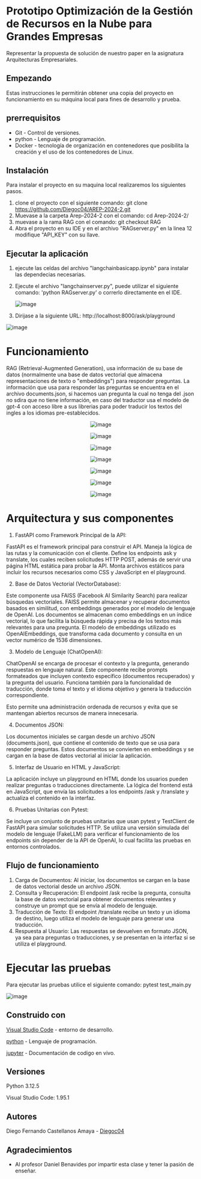 # Prototipo Optimización de la Gestión de Recursos en la Nube para Grandes Empresas
Representar la propuesta de solución de nuestro paper en la asignatura Arquitecturas Empresariales.

## Empezando
Estas instrucciones le permitirán obtener una copia del proyecto en funcionamiento en su máquina local para fines de desarrollo y prueba.

## prerrequisitos
* Git - Control de versiones.
* python - Lenguaje de programación.
* Docker - tecnología de organización en contenedores que posibilita la creación y el uso de los contenedores de Linux.

## Instalación 
Para instalar el proyecto en su maquina local realizaremos los siguientes pasos.

1. clone el proyecto con el siguiente comando: git clone https://github.com/Diegoc04/AREP-2024-2.git
2. Muevase a la carpeta Arep-2024-2 con el comando: cd Arep-2024-2/
3. muevase a la rama RAG con el comando: git checkout RAG
4. Abra el proyecto en su IDE y en el archivo "RAGserver.py" en la linea 12 modifique "API_KEY" con su llave.

## Ejecutar la aplicación

1. ejecute las celdas del archivo "langchainbasicapp.ipynb" para instalar las dependecias necesarias.

2. Ejecute el archivo "langchainserver.py", puede utilizar el siguiente comando: 'python RAGserver.py' o correrlo directamente en el IDE.

   ![image](https://github.com/user-attachments/assets/e004521e-750d-4738-8f39-2df1e3530f85)


3. Dirijase a la siguiente URL: http://localhost:8000/ask/playground

![image](https://github.com/user-attachments/assets/e6d13cf1-2f3d-4e13-a890-7b9c6713359b)


# Funcionamiento

RAG (Retrieval-Augmented Generation),  usa información de su base de datos (normalmente una base de datos vectorial que almacena representaciones de texto o "embeddings") para responder preguntas.
La información que usa para responder las preguntas se encuentra en el archivo documents.json, si hacemos uan pregunta la cual no tenga del .json no sdira que no tiene información, en caso del traductor usa el modelo de gpt-4 con acceso libre a sus librerias para poder traducir los textos del ingles a los idiomas pre-establecidos.


<p align="center">
  <img src="https://github.com/user-attachments/assets/c79ea30a-1229-4df6-8f3a-308eb9094853" alt="image">
</p>
<p align="center">
  <img src="https://github.com/user-attachments/assets/24af3e3e-a100-4d61-a72a-585549f9d8f3" alt="image">
</p>
<p align="center">
  <img src="https://github.com/user-attachments/assets/d0844c39-fdae-4014-85c4-f436f7ce7388" alt="image">
</p>
<p align="center">
  <img src="https://github.com/user-attachments/assets/7bf4efbc-5ece-4dd1-8dc2-1c8c4f4ef89c" alt="image">
</p>
<p align="center">
  <img src="https://github.com/user-attachments/assets/422c0d67-fc82-4efc-b299-e3d85c1232b8" alt="image">
</p>
<p align="center">
  <img src="https://github.com/user-attachments/assets/1133a268-4616-4be0-a753-017aae80cbf6" alt="image">
</p>
<p align="center">
  <img src="https://github.com/user-attachments/assets/947fa8e6-653e-43d6-a519-5f557a339580" alt="image">
</p>




# Arquitectura y sus componentes

1. FastAPI como Framework Principal de la API:
   
FastAPI es el framework principal para construir el API. Maneja la lógica de las rutas y la comunicación con el cliente.
Define los endpoints ask y translate, los cuales reciben solicitudes HTTP POST, además de servir una página HTML estática para probar la API.
Monta archivos estáticos para incluir los recursos necesarios como CSS y JavaScript en el playground.

2. Base de Datos Vectorial (VectorDatabase):
   
Este componente usa FAISS (Facebook AI Similarity Search) para realizar búsquedas vectoriales.
FAISS permite almacenar y recuperar documentos basados en similitud, con embeddings generados por el modelo de lenguaje de OpenAI.
Los documentos se almacenan como embeddings en un índice vectorial, lo que facilita la búsqueda rápida y precisa de los textos más relevantes para una pregunta.
El modelo de embeddings utilizado es OpenAIEmbeddings, que transforma cada documento y consulta en un vector numérico de 1536 dimensiones.

3. Modelo de Lenguaje (ChatOpenAI):
   
ChatOpenAI se encarga de procesar el contexto y la pregunta, generando respuestas en lenguaje natural.
Este componente recibe prompts formateados que incluyen contexto específico (documentos recuperados) y la pregunta del usuario.
Funciona también para la funcionalidad de traducción, donde toma el texto y el idioma objetivo y genera la traducción correspondiente.

Esto permite una administración ordenada de recursos y evita que se mantengan abiertos recursos de manera innecesaria.

4. Documentos JSON:
   
Los documentos iniciales se cargan desde un archivo JSON (documents.json), que contiene el contenido de texto que se usa para responder preguntas.
Estos documentos se convierten en embeddings y se cargan en la base de datos vectorial al iniciar la aplicación.

5. Interfaz de Usuario en HTML y JavaScript:
   
La aplicación incluye un playground en HTML donde los usuarios pueden realizar preguntas o traducciones directamente.
La lógica del frontend está en JavaScript, que envía las solicitudes a los endpoints /ask y /translate y actualiza el contenido en la interfaz.

6. Pruebas Unitarias con Pytest:
   
Se incluye un conjunto de pruebas unitarias que usan pytest y TestClient de FastAPI para simular solicitudes HTTP.
Se utiliza una versión simulada del modelo de lenguaje (FakeLLM) para verificar el funcionamiento de los endpoints sin depender de la API de OpenAI, lo cual facilita las pruebas en entornos controlados.

## Flujo de funcionamiento

1. Carga de Documentos: Al iniciar, los documentos se cargan en la base de datos vectorial desde un archivo JSON.
2. Consulta y Recuperación: El endpoint /ask recibe la pregunta, consulta la base de datos vectorial para obtener documentos relevantes y construye un prompt que se envía al modelo de lenguaje.
3. Traducción de Texto: El endpoint /translate recibe un texto y un idioma de destino, luego utiliza el modelo de lenguaje para generar una traducción.
4. Respuesta al Usuario: Las respuestas se devuelven en formato JSON, ya sea para preguntas o traducciones, y se presentan en la interfaz si se utiliza el playground.


# Ejecutar las pruebas 

Para ejecutar las pruebas utilice el siguiente comando: pytest test_main.py

![image](https://github.com/user-attachments/assets/4be67840-e835-4058-b419-de7cbb725002)

## Construido con
[Visual Studio Code]([https://netbeans.apache.org/front/main/download/nb22/](https://code.visualstudio.com/)) - entorno de desarrollo.

[python]([https://www.java.com/es/](https://www.python.org/)) - Lenguaje de programación.

[jupyter]([https://www.docker.com/](https://jupyter.org/)) - Documentación de codigo en vivo.

## Versiones 
Python 3.12.5

Visual Studio Code: 1.95.1

## Autores
Diego Fernando Castellanos Amaya - [Diegoc04](https://github.com/Diegoc04)

## Agradecimientos
* Al profesor Daniel Benavides por impartir esta clase y tener la pasión de enseñar.
